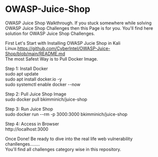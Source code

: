 # OWASP-Juice-Shop
OWASP Juice Shop Walkthrough. If you stuck somewhere while solving OWASP Juice Shop Challenges then this Page is for you. You'll find here solution for OWASP Juice Shop Challenges.

First Let's Start with Installing OWASP Jucie Shop in Kali Linux.https://github.com/CyberInteI/OWASP-Juice-Shop/blob/main/README.md                                       
The most Safest Way is to Pull Docker Image.

Step 1: Install Docker  
sudo apt update  
sudo apt install docker.io -y  
sudo systemctl enable docker --now  

Step 2: Pull Juice Shop Image  
sudo docker pull bkimminich/juice-shop  

Step 3: Run Juice Shop  
sudo docker run --rm -p 3000:3000 bkimminich/juice-shop  

Step 4: Access in Browser  
http://localhost:3000  

Once Done! Be ready to dive into the real life web vulnerability chanllenges........  
You'll find all challenges category wise in this repository.  
